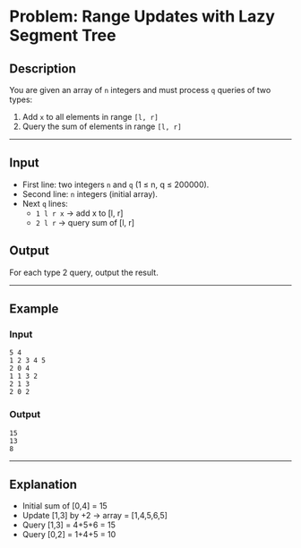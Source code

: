 # Problem: Range Updates with Lazy Segment Tree

## Description
You are given an array of `n` integers and must process `q` queries of two types:
1. Add `x` to all elements in range `[l, r]`  
2. Query the sum of elements in range `[l, r]`

---

## Input
- First line: two integers `n` and `q` (1 ≤ n, q ≤ 200000).  
- Second line: `n` integers (initial array).  
- Next `q` lines:  
  - `1 l r x` → add x to [l, r]  
  - `2 l r` → query sum of [l, r]

## Output
For each type 2 query, output the result.

---

## Example

### Input
```
5 4
1 2 3 4 5
2 0 4
1 1 3 2
2 1 3
2 0 2
```

### Output
```
15
13
8
```

---

## Explanation
- Initial sum of [0,4] = 15  
- Update [1,3] by +2 → array = [1,4,5,6,5]  
- Query [1,3] = 4+5+6 = 15  
- Query [0,2] = 1+4+5 = 10  
